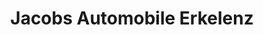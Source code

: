 ---
title: "Jacobs Automobile Erkelenz"
url: /erkelenz/jacobs-automobile-erkelenz/
shop: Autohaus
---